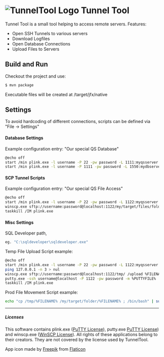 # ![][logo] Tunnel Tool

Tunnel Tool is a small tool helping to access remote servers. Features:

  - Open SSH Tunnels to various servers
  - Download Logfiles
  - Open Database Connections
  - Upload Files to Servers
  
## Build and Run
Checkout the project and use:
```sh
$ mvn package
```
Executable files will be created at /target/jfx/native

## Settings
To avoid hardcoding of different connections, scripts can be defined via "File -> Settings"
#### Database Settings
Example configuration entry: "Our special QS Database"
```sh
@echo off
start /min plink.exe -l username -P 22 -pw password -L 1111:myqsserver:22 testserverbetween
start /min plink.exe -l username -P 1111 -pw password -L 1550:mydbserver:1560 localhost
```
 
#### SCP Tunnel Scripts
Example configuration entry: "Our special QS File Access"
```sh
@echo off
start /min plink.exe -l username -P 22 -pw password -L 1122:myqsserver:22 testserverbetween
winscp.exe sftp://username:password@localhost:1122/my/target/files/folder/
taskkill /IM plink.exe
 ```
 
#### Misc Settings
SQL Developer path, 
```sh
eg. "C:\sqldeveloper\sqldeveloper.exe"
```

Temp File Upload Script example:
```sh
@echo off
start /min plink.exe -l username -P 22 -pw password -L 1122:myqsserver:22 testserverbetween
ping 127.0.0.1 -n 3 > nul
winscp.exe sftp://username:password@localhost:1122/tmp/ /upload %FILENAME%
putty.exe -ssh username@localhost -P 1122 -pw password -m %PUTTYFILE%
taskkill /IM plink.exe
```

Prod File Movement Script example:
```sh
echo "cp /tmp/%FILENAME% /my/target/folder/%FILENAME% ; /bin/bash" | sudo /bin/su - userToUse
```

___
##### Licenses
   This software contains plink.exe ([PuTTY License]), putty.exe [PuTTY License]) and winscp.exe ([WinSCP License]). 
   All rights of these applications belong to their creators. 
   They are not covered by the license used by TunnelTool.
   
   App icon made by [Freepik] from [Flaticon]


[logo]: https://raw.githubusercontent.com/DaHu4wA/tunneltool/master/src/main/resources/appicon48.png "TunnelTool Logo"

[PuTTY License]: <http://www.chiark.greenend.org.uk/~sgtatham/putty/licence.html>
[WinSCP License]: <https://winscp.net/eng/docs/license>
[Freepik]: <http://www.freepik.com>
[Flaticon]: <http://www.flaticon.com>

